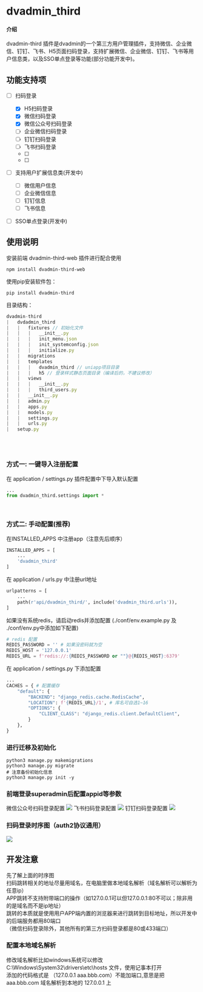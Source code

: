 # dvadmin_third

#### 介绍
dvadmin-third 插件是dvadmin的一个第三方用户管理插件，支持微信、企业微信、钉钉、飞书、H5页面扫码登录，支持扩展微信、企业微信、钉钉、飞书等用户信息类，以及SSO单点登录等功能(部分功能开发中)。

## 功能支持项

- [ ] 扫码登录
  - [x] H5扫码登录
  - [x] 微信扫码登录
  - [x] 微信公众号扫码登录
  - [ ] 企业微信扫码登录
  - [ ] 钉钉扫码登录
  - [ ] 飞书扫码登录
  - [ ] 
  - [ ] 
- [ ] 支持用户扩展信息类(开发中)
  - [ ] 微信用户信息
  - [ ] 企业微信信息
  - [ ] 钉钉信息
  - [ ] 飞书信息
- [ ] SSO单点登录(开发中)



## 使用说明

安装前端 dvadmin-third-web 插件进行配合使用
```shell
npm install dvadmin-third-web
```

使用pip安装软件包：

```shell
pip install dvadmin-third
```

目录结构：<br>
```javascript
dvadmin-third
|   dvdadmin_third
|   |   fixtures // 初始化文件
|   |   |   __init__.py
|   |   |   init_menu.json
|   |   |   init_systemconfig.json
|   |   |   initialize.py
|   |   migrations
|   |   templates
|   |   |   dvadmin_third // uniapp项目目录
|   |   |   h5 // 登录样式静态页面目录（编译后的，不建议修改）
|   |   views
|   |   |   __init__.py
|   |   |   third_users.py
|   |   __init__.py
|   |   admin.py
|   |   apps.py
|   |   models.py
|   |   settings.py
|   |   urls.py
|   setup.py
```
<br><br>
### 方式一: 一键导入注册配置
在 application / settings.py 插件配置中下导入默认配置
```python
...
from dvadmin_third.settings import *
```
<br>

### 方式二: 手动配置(推荐)
在INSTALLED_APPS 中注册app（注意先后顺序）
```python
INSTALLED_APPS = [
    ...
    'dvadmin_third'
]
```

在 application / urls.py 中注册url地址

```python
urlpatterns = [
    ...
    path(r'api/dvadmin_third/', include('dvadmin_third.urls')),
]
```

如果没有系统redis，请启动redis并添加配置 (./conf/env.example.py 及 ./conf/env.py中添加如下配置)

```python
# redis 配置
REDIS_PASSWORD = '' # 如果没密码就为空
REDIS_HOST = '127.0.0.1'
REDIS_URL = f'redis://:{REDIS_PASSWORD or ""}@{REDIS_HOST}:6379'

```

在 application / settings.py 下添加配置

```python
...
CACHES = { # 配置缓存
    "default": {
        "BACKEND": "django_redis.cache.RedisCache",
        "LOCATION": f'{REDIS_URL}/1', # 库名可自选1~16
        "OPTIONS": {
            "CLIENT_CLASS": "django_redis.client.DefaultClient",
        }
    },
}
```

### 进行迁移及初始化

```shell
python3 manage.py makemigrations 
python3 manage.py migrate 
# 注意备份初始化信息
python3 manage.py init -y 
```

### 前端登录superadmin后配置appid等参数
微信公众号扫码登录配置
![](./wechat_official.png)
飞书扫码登录配置
![](./feishu.png)
钉钉扫码登录配置
![](./dingtalk.png)

### 扫码登录时序图（auth2协议通用）
![](./wx_official_sequence_chart.jpg)

## 开发注意
先了解上面的时序图<br>
扫码跳转相关的地址尽量用域名，在电脑里做本地域名解析（域名解析可以解析为任意ip）<br>
APP跳转不支持附带端口的操作（如127.0.0.1可以但127.0.0.1:80不可以；除非用的是域名而不是ip地址）<br>
跳转的本质就是使用用户APP端内置的浏览器来进行跳转到目标地址，所以开发中的后端服务都用80端口<br>
（微信扫码登录除外，其他所有的第三方扫码登录都是80或433端口）
### 配置本地域名解析
修改域名解析比如windows系统可以修改 C:\Windows\System32\drivers\etc\hosts 文件，使用记事本打开<br>
添加的代码格式是 （127.0.0.1 aaa.bbb.com）不能加端口,意思是把 aaa.bbb.com 域名解析到本地的 127.0.0.1 上<br>
